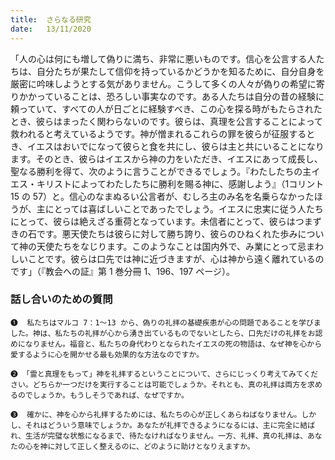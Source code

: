 ```yaml
---
title:  さらなる研究
date:   13/11/2020
---
```


「人の心は何にも増して偽りに満ち、非常に悪いものです。信心を公言する人たちは、自分たちが果たして信仰を持っているかどうかを知るために、自分自身を厳密に吟味しようとする気がありません。こうして多くの人々が偽りの希望に寄りかかっていることは、恐ろしい事実なのです。ある人たちは自分の昔の経験に頼っていて、すべての人が日ごとに経験すべき、この心を探る時がもたらされたとき、彼らはまったく関わらないのです。彼らは、真理を公言することによって救われると考えているようです。神が憎まれるこれらの罪を彼らが征服するとき、イエスはおいでになって彼らと食を共にし、彼らは主と共にいることになります。そのとき、彼らはイエスから神の力をいただき、イエスにあって成長し、聖なる勝利を得て、次のように言うことができるでしょう。『わたしたちの主イエス・キリストによってわたしたちに勝利を賜る神に、感謝しよう』（1コリント 15 の 57）と。信心のなまぬるい公言者が、むしろ主のみ名を名乗らなかったほうが、主にとっては喜ばしいことであったでしょう。イエスに忠実に従う人たちにとって、彼らは絶えざる重荷となっています。未信者にとって、彼らはつまずきの石です。悪天使たちは彼らに対して勝ち誇り、彼らのひねくれた歩みについて神の天使たちをなじります。このようなことは国内外で、み業にとって忌まわしいことです。彼らは口先では神に近づきますが、心は神から遠く離れているのです」（『教会への証』第 1 巻分冊 1、196、197 ページ）。

### 話し合いのための質問

`❶	私たちはマルコ 7：1～13 から、偽りの礼拝の基礎疾患が心の問題であることを学びました。神は、私たちの礼拝が心から湧き出ているものでないとしたら、口先だけの礼拝をお認めになりません。福音と、私たちの身代わりとなられたイエスの死の物語は、なぜ神を心から愛するように心を開かせる最も効果的な方法なのですか。`

`❷ 「霊と真理をもって」神を礼拝するということについて、さらにじっくり考えてみてください。どちらか一つだけを実行することは可能でしょうか。それとも、真の礼拝は両方を求めるのでしょうか。もうしそうであれば、なぜですか。`

`❸	確かに、神を心から礼拝するためには、私たちの心が正しくあらねばなりません。しかし、それはどういう意味でしょうか。あなたが礼拝できるようになるには、主に完全に結ばれ、生活が完璧な状態になるまで、待たなければなりません。一方、礼拝、真の礼拝は、あなたの心を神に対して正しく整えるのに、どのように助けとなりえますか。`